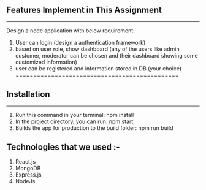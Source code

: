 
## Features Implement in This Assignment 
------------------------------------------

Design a node application with below requirement:
1. User can login (design a authentication framework)
2. based on user role, show dashboard (any of the users like admin, customer, moderator can be chosen and their
dashboard showing some customized information)
3. user can be registered and information stored in DB (your choice)
==============================================

## Installation
-------------------------

1. Run this command in your terminal: npm install
2. In the project directory, you can run: npm start
3. Builds the app for production to the build folder: npm run build


## Technologies that we used :-

1. React.js
2. MongoDB
3. Express.js
4. NodeJs

